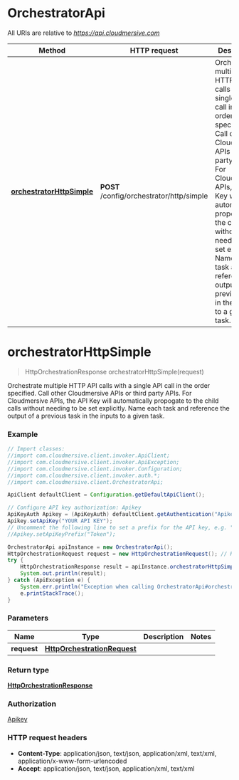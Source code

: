 # OrchestratorApi

All URIs are relative to *https://api.cloudmersive.com*

Method | HTTP request | Description
------------- | ------------- | -------------
[**orchestratorHttpSimple**](OrchestratorApi.md#orchestratorHttpSimple) | **POST** /config/orchestrator/http/simple | Orchestrate multiple HTTP API calls with a single API call in the order specified.  Call other Cloudmersive APIs or third party APIs.  For Cloudmersive APIs, the API Key will automatically propogate to the child calls without needing to be set explicitly.  Name each task and reference the output of a previous task in the inputs to a given task.


<a name="orchestratorHttpSimple"></a>
# **orchestratorHttpSimple**
> HttpOrchestrationResponse orchestratorHttpSimple(request)

Orchestrate multiple HTTP API calls with a single API call in the order specified.  Call other Cloudmersive APIs or third party APIs.  For Cloudmersive APIs, the API Key will automatically propogate to the child calls without needing to be set explicitly.  Name each task and reference the output of a previous task in the inputs to a given task.

### Example
```java
// Import classes:
//import com.cloudmersive.client.invoker.ApiClient;
//import com.cloudmersive.client.invoker.ApiException;
//import com.cloudmersive.client.invoker.Configuration;
//import com.cloudmersive.client.invoker.auth.*;
//import com.cloudmersive.client.OrchestratorApi;

ApiClient defaultClient = Configuration.getDefaultApiClient();

// Configure API key authorization: Apikey
ApiKeyAuth Apikey = (ApiKeyAuth) defaultClient.getAuthentication("Apikey");
Apikey.setApiKey("YOUR API KEY");
// Uncomment the following line to set a prefix for the API key, e.g. "Token" (defaults to null)
//Apikey.setApiKeyPrefix("Token");

OrchestratorApi apiInstance = new OrchestratorApi();
HttpOrchestrationRequest request = new HttpOrchestrationRequest(); // HttpOrchestrationRequest | 
try {
    HttpOrchestrationResponse result = apiInstance.orchestratorHttpSimple(request);
    System.out.println(result);
} catch (ApiException e) {
    System.err.println("Exception when calling OrchestratorApi#orchestratorHttpSimple");
    e.printStackTrace();
}
```

### Parameters

Name | Type | Description  | Notes
------------- | ------------- | ------------- | -------------
 **request** | [**HttpOrchestrationRequest**](HttpOrchestrationRequest.md)|  |

### Return type

[**HttpOrchestrationResponse**](HttpOrchestrationResponse.md)

### Authorization

[Apikey](../README.md#Apikey)

### HTTP request headers

 - **Content-Type**: application/json, text/json, application/xml, text/xml, application/x-www-form-urlencoded
 - **Accept**: application/json, text/json, application/xml, text/xml

